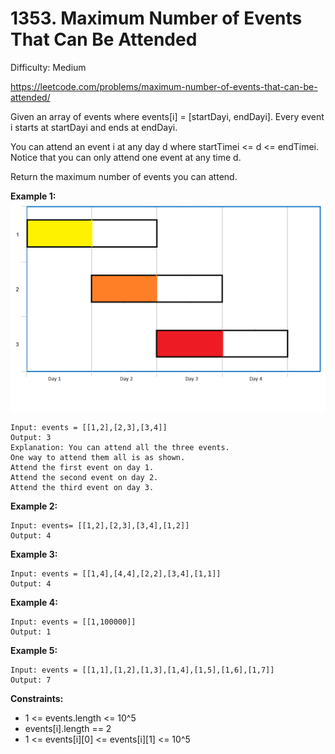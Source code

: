 # 1353. Maximum Number of Events That Can Be Attended

Difficulty: Medium

https://leetcode.com/problems/maximum-number-of-events-that-can-be-attended/

Given an array of events where events[i] = [startDayi, endDayi]. Every event i starts at startDayi and ends at endDayi.

You can attend an event i at any day d where startTimei <= d <= endTimei. Notice that you can only attend one event at any time d.

Return the maximum number of events you can attend.

**Example 1:**  
![ex1](ex1.png)
```
Input: events = [[1,2],[2,3],[3,4]]
Output: 3
Explanation: You can attend all the three events.
One way to attend them all is as shown.
Attend the first event on day 1.
Attend the second event on day 2.
Attend the third event on day 3.
```

**Example 2:**
```
Input: events= [[1,2],[2,3],[3,4],[1,2]]
Output: 4
```

**Example 3:**
```
Input: events = [[1,4],[4,4],[2,2],[3,4],[1,1]]
Output: 4
```

**Example 4:**
```
Input: events = [[1,100000]]
Output: 1
```

**Example 5:**
```
Input: events = [[1,1],[1,2],[1,3],[1,4],[1,5],[1,6],[1,7]]
Output: 7
```

**Constraints:**

* 1 <= events.length <= 10^5
* events[i].length == 2
* 1 <= events[i][0] <= events[i][1] <= 10^5
